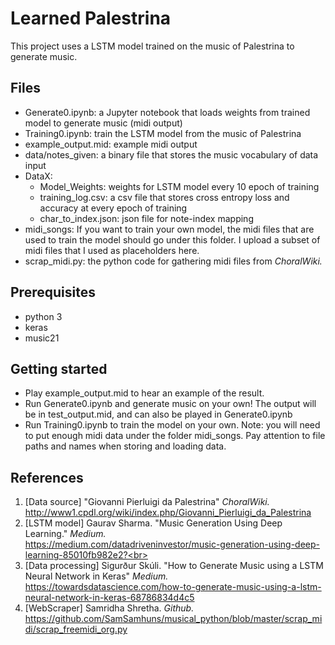 # Learned Palestrina
This project uses a LSTM model trained on the music of Palestrina to generate music.

## Files
* Generate0.ipynb: a Jupyter notebook that loads weights from trained model to generate music (midi output)
* Training0.ipynb: train the LSTM model from the music of Palestrina
* example_output.mid: example midi output
* data/notes_given: a binary file that stores the music vocabulary of data input
* DataX:
  * Model_Weights: weights for LSTM model every 10 epoch of training
  * training_log.csv: a csv file that stores cross entropy loss and accuracy at every epoch of training
  * char_to_index.json: json file for note-index mapping
* midi_songs: If you want to train your own model, the midi files that are used to train the model should go under this folder. I upload a subset of midi files that I used as placeholders here.
* scrap_midi.py: the python code for gathering midi files from *ChoralWiki.*
  
## Prerequisites
* python 3
* keras
* music21

## Getting started
* Play example_output.mid to hear an example of the result.<br>
* Run Generate0.ipynb and generate music on your own! The output will be in test_output.mid, and can also be played in Generate0.ipynb
* Run Training0.ipynb to train the model on your own. Note: you will need to put enough midi data under the folder midi_songs. Pay attention to file paths and names when storing and loading data.

## References
1. [Data source] "Giovanni Pierluigi da Palestrina" *ChoralWiki.* 
    <br>http://www1.cpdl.org/wiki/index.php/Giovanni_Pierluigi_da_Palestrina <br>
2. [LSTM model] Gaurav Sharma. "Music Generation Using Deep Learning." *Medium.*
    <br>https://medium.com/datadriveninvestor/music-generation-using-deep-learning-85010fb982e2?<br>
3. [Data processing] Sigurður Skúli. "How to Generate Music using a LSTM Neural Network in Keras" *Medium.*
    <br>https://towardsdatascience.com/how-to-generate-music-using-a-lstm-neural-network-in-keras-68786834d4c5<br>
4. [WebScraper] Samridha Shretha. *Github.*
    <br>https://github.com/SamSamhuns/musical_python/blob/master/scrap_midi/scrap_freemidi_org.py<br>
